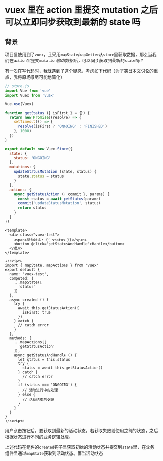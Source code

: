 # vuex 里在 action 里提交 mutation 之后可以立即同步获取到最新的 state 吗

## 背景

项目里使用到了`vuex`，且采用`mapState`/`mapGetter`从`store`里获取数据，那么当我们在`action`里提交`mutation`修改数据后，可以同步获取到最新的`state`吗？

有一次在写代码时，我就遇到了这个疑惑。考虑如下代码（为了突出本文讨论的重点，我将原场景尽可能地简化）:

```js
// store.js
import Vue from 'vue'
import Vuex from 'vuex'

Vue.use(Vuex)

function getStatus ({ isFirst } = {}) {
  return new Promise((resolve) => {
    setTimeout(() => {
      resolve(isFirst ? 'ONGOING' : 'FINISHED')
    }, 1000)
  })
}

export default new Vuex.Store({
  state: {
    status: 'ONGOING'
  },
  mutations: {
    updateStatusMutation (state, status) {
      state.status = status
    }
  },
  actions: {
    async getStatusAction ({ commit }, params) {
      const status = await getStatus(params)
      commit('updateStatusMutation', status)
      return status
    }
  }
})
```

```vue
<template>
  <div class="vuex-test">
    <span>活动状态: {{ status }}</span>
    <button @click="getStatusAndHandle">Handle</button>
  </div>
</template>

<script>
import { mapState, mapActions } from 'vuex'
export default {
  name: 'vuex-test',
  computed: {
    ...mapState([
      'status'
    ])
  },
  async created () {
    try {
      await this.getStatusAction({
        isFirst: true
      })
    } catch {
      // catch error
    }
  },
  methods: {
    ...mapActions([
      'getStatusAction'
    ]),
    async getStatusAndHandle () {
      let status = this.status
      try {
        status = await this.getStatusAction()
      } catch {
        // catch error
      }
      if (status === 'ONGOING') {
        // 活动进行中的处理
      } else {
        // 活动结束的处理
      }
    }
  }
}
</script>
```

用户点击按钮后，要获取到最新的活动状态，若获取失败则使用之前的状态，之后根据状态进行不同的业务逻辑处理。

上述代码在组件的`created`钩子里获取初始的活动状态并提交到`state`里，在业务组件里通过`mapState`获取到活动状态。而当活动状态
